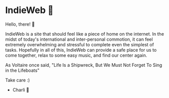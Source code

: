 # IndieWeb 🌃

Hello, there! 👋

IndieWeb is a site that should feel like a piece of home on the internet. In the midst of today's international and inter-personal commotion, it can feel extremely
overwhelming and stressful to complete even the simplest of tasks. Hopefully in all of this, IndieWeb can provide a safe place for us to come together,
relax to some easy music, and find our center again. 

As Voltaire once said,
"Life Is a Shipwreck, But We Must Not Forget To Sing in the Lifeboats"

Take care :)
- Charli 🌅
